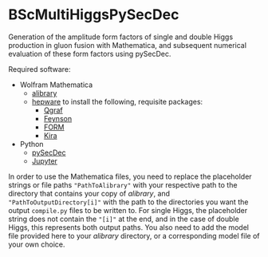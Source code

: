 # BScMultiHiggsPySecDec
Generation of the amplitude form factors of single and double Higgs production in gluon fusion with Mathematica, and subsequent numerical evaluation of these form factors using pySecDec.

Required software:
- Wolfram Mathematica
  * [alibrary](https://github.com/magv/alibrary)
  * [hepware](https://github.com/magv/hepware) to install the following, requisite packages:
    * [Qgraf](http://cfif.ist.utl.pt/~paulo/qgraf.html)
    * [Feynson](https://github.com/magv/feynson)
    * [FORM](https://github.com/vermaseren/form)
    * [Kira](https://gitlab.com/kira-pyred/kira)
- Python
  * [pySecDec](https://secdec.readthedocs.io/en/stable/)
  * [Jupyter](https://jupyter.org/)

In order to use the Mathematica files, you need to replace the placeholder strings or file paths `"PathToAlibrary"` with your respective path to the directory that contains your copy of _alibrary_, and `"PathToOutputDirectory[i]"` with the path to the directories you want the output `compile.py` files to be written to. For single Higgs, the placeholder string does not contain the `"[i]"` at the end, and in the case of double Higgs, this represents both output paths.
You also need to add the model file provided here to your _alibrary_ directory, or a corresponding model file of your own choice.
